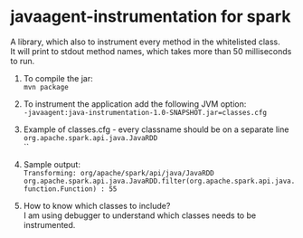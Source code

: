 # javaagent-instrumentation for spark

A library, which also to instrument every method in the whitelisted class.\
It will print to stdout method names, which takes more than 50 milliseconds to run.

1. To compile the jar:\
`mvn package`

1. To instrument the application add the following JVM option:\
`-javaagent:java-instrumentation-1.0-SNAPSHOT.jar=classes.cfg`

1. Example of classes.cfg - every classname should be on a separate line\
`org.apache.spark.api.java.JavaRDD`\
``

1. Sample output:\
`Transforming: org/apache/spark/api/java/JavaRDD
 org.apache.spark.api.java.JavaRDD.filter(org.apache.spark.api.java.function.Function) : 55`
 
1. How to know which classes to include?\
 I am using debugger to understand which classes needs to be instrumented.
 
  